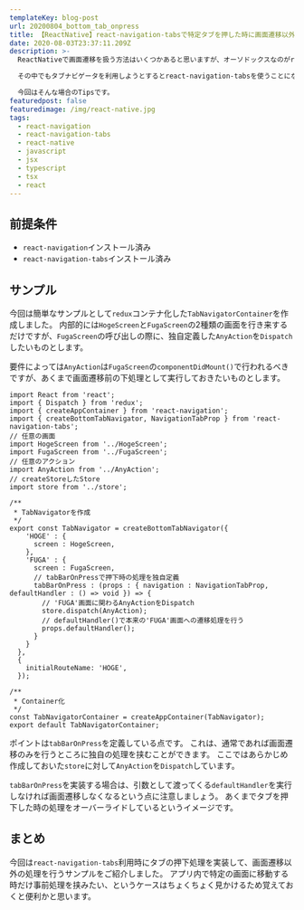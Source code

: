 ```yaml
---
templateKey: blog-post
url: 20200804_bottom_tab_onpress
title: 【ReactNative】react-navigation-tabsで特定タブを押した時に画面遷移以外の挙動をさせる
date: 2020-08-03T23:37:11.209Z
description: >-
  ReactNativeで画面遷移を扱う方法はいくつかあると思いますが、オーソドックスなのがreact-navigationを用いたものだと思います。

  その中でもタブナビゲータを利用しようとするとreact-navigation-tabsを使うことになりますが、タブを押下した際に画面遷移以外の処理を行いたい時があると思います。

  今回はそんな場合のTipsです。
featuredpost: false
featuredimage: /img/react-native.jpg
tags:
  - react-navigation
  - react-navigation-tabs
  - react-native
  - javascript
  - jsx
  - typescript
  - tsx
  - react
---
```

## 前提条件
- `react-navigation`インストール済み
- `react-navigation-tabs`インストール済み

## サンプル
今回は簡単なサンプルとして`redux`コンテナ化した`TabNavigatorContainer`を作成しました。
内部的には`HogeScreen`と`FugaScreen`の2種類の画面を行き来するだけですが、`FugaScreen`の呼び出しの際に、独自定義した`AnyAction`を`Dispatch`したいものとします。

要件によっては`AnyAction`は`FugaScreen`の`componentDidMount()`で行われるべきですが、あくまで画面遷移前の下処理として実行しておきたいものとします。

```tsx
import React from 'react';
import { Dispatch } from 'redux';
import { createAppContainer } from 'react-navigation';
import { createBottomTabNavigator, NavigationTabProp } from 'react-navigation-tabs';
// 任意の画面
import HogeScreen from '../HogeScreen';
import FugaScreen from '../FugaScreen';
// 任意のアクション
import AnyAction from '../AnyAction';
// createStoreしたStore
import store from '../store';

/**
 * TabNavigatorを作成
 */
export const TabNavigator = createBottomTabNavigator({
    'HOGE' : {
      screen : HogeScreen,
    },
    'FUGA' : {
      screen : FugaScreen,
      // tabBarOnPressで押下時の処理を独自定義
      tabBarOnPress : (props : { navigation : NavigationTabProp, defaultHandler : () => void }) => { 
        // 'FUGA'画面に関わるAnyActionをDispatch
        store.dispatch(AnyAction);
        // defaultHandler()で本来の'FUGA'画面への遷移処理を行う
        props.defaultHandler();
      }
    }
  },
  {
    initialRouteName: 'HOGE',
  });

/**
 * Container化
 */
const TabNavigatorContainer = createAppContainer(TabNavigator);
export default TabNavigatorContainer;
```

ポイントは`tabBarOnPress`を定義している点です。
これは、通常であれば画面遷移のみを行うところに独自の処理を挟むことができます。
ここではあらかじめ作成しておいた`store`に対して`AnyAction`を`Dispatch`しています。

`tabBarOnPress`を実装する場合は、引数として渡ってくる`defaultHandler`を実行しなければ画面遷移しなくなるという点に注意しましょう。
あくまでタブを押下した時の処理をオーバーライドしているというイメージです。

## まとめ
今回は`react-navigation-tabs`利用時にタブの押下処理を実装して、画面遷移以外の処理を行うサンプルをご紹介しました。
アプリ内で特定の画面に移動する時だけ事前処理を挟みたい、というケースはちょくちょく見かけるため覚えておくと便利かと思います。